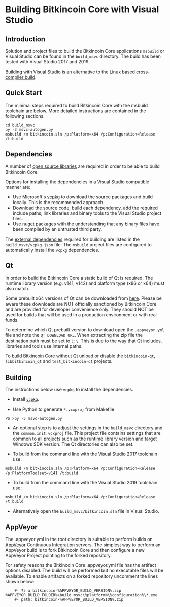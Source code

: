 Building Bitkincoin Core with Visual Studio
========================================

Introduction
---------------------
Solution and project files to build the Bitkincoin Core applications `msbuild` or Visual Studio can be found in the `build_msvc` directory. The build has been tested with Visual Studio 2017 and 2019.

Building with Visual Studio is an alternative to the Linux based [cross-compiler build](https://github.com/bitkin/bitkin/blob/master/doc/build-windows.md).

Quick Start
---------------------
The minimal steps required to build Bitkincoin Core with the msbuild toolchain are below. More detailed instructions are contained in the following sections.

```
cd build_msvc
py -3 msvc-autogen.py
msbuild /m bitkincoin.sln /p:Platform=x64 /p:Configuration=Release /t:build
```

Dependencies
---------------------
A number of [open source libraries](https://github.com/bitkin/bitkin/blob/master/doc/dependencies.md) are required in order to be able to build Bitkincoin Core.

Options for installing the dependencies in a Visual Studio compatible manner are:

- Use Microsoft's [vcpkg](https://docs.microsoft.com/en-us/cpp/vcpkg) to download the source packages and build locally. This is the recommended approach.
- Download the source code, build each dependency, add the required include paths, link libraries and binary tools to the Visual Studio project files.
- Use [nuget](https://www.nuget.org/) packages with the understanding that any binary files have been compiled by an untrusted third party.

The [external dependencies](https://github.com/bitkin/bitkin/blob/master/doc/dependencies.md) required for building are listed in the `build_msvc/vcpkg.json` file. The `msbuild` project files are configured to automatically install the `vcpkg` dependencies.

Qt
---------------------
In order to build the Bitkincoin Core a static build of Qt is required. The runtime library version (e.g. v141, v142) and platform type (x86 or x64) must also match.

Some prebuilt x64 versions of Qt can be downloaded from [here](https://github.com/sipsorcery/qt_win_binary/releases). Please be aware these downloads are NOT officially sanctioned by Bitkincoin Core and are provided for developer convenience only. They should NOT be used for builds that will be used in a production environment or with real funds.

To determine which Qt prebuilt version to download open the `.appveyor.yml` file and note the `QT_DOWNLOAD_URL`. When extracting the zip file the destination path must be set to `C:\`. This is due to the way that Qt includes, libraries and tools use internal paths.

To build Bitkincoin Core without Qt unload or disable the `bitkincoin-qt`, `libbitkincoin_qt` and `test_bitkincoin-qt` projects.

Building
---------------------
The instructions below use `vcpkg` to install the dependencies.

- Install [`vcpkg`](https://github.com/Microsoft/vcpkg).

- Use Python to generate `*.vcxproj` from Makefile

```
PS >py -3 msvc-autogen.py
```

- An optional step is to adjust the settings in the `build_msvc` directory and the `common.init.vcxproj` file. This project file contains settings that are common to all projects such as the runtime library version and target Windows SDK version. The Qt directories can also be set.

- To build from the command line with the Visual Studio 2017 toolchain use:

```
msbuild /m bitkincoin.sln /p:Platform=x64 /p:Configuration=Release /p:PlatformToolset=v141 /t:build
```

- To build from the command line with the Visual Studio 2019 toolchain use:

```
msbuild /m bitkincoin.sln /p:Platform=x64 /p:Configuration=Release /t:build
```

- Alternatively open the `build_msvc/bitkincoin.sln` file in Visual Studio.

AppVeyor
---------------------
The .appveyor.yml in the root directory is suitable to perform builds on [AppVeyor](https://www.appveyor.com/) Continuous Integration servers. The simplest way to perform an AppVeyor build is to fork Bitkincoin Core and then configure a new AppVeyor Project pointing to the forked repository.

For safety reasons the Bitkincoin Core .appveyor.yml file has the artifact options disabled. The build will be performed but no executable files will be available. To enable artifacts on a forked repository uncomment the lines shown below:

```
    #- 7z a bitkincoin-%APPVEYOR_BUILD_VERSION%.zip %APPVEYOR_BUILD_FOLDER%\build_msvc\%platform%\%configuration%\*.exe
    #- path: bitkincoin-%APPVEYOR_BUILD_VERSION%.zip
```
